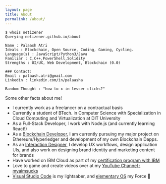 ```yaml
---
layout: page
title: About
permalink: /about/
---
```

```shell
$ whois netizener
Querying netizener.github.io/about

Name : Palaash Atri
Ideals : Blockchain, Open Source, Coding, Gaming, Cycling.
Language(s) : JavaScript/Python3/Java
Familiar : C,C++,PowerShell,Solidity
Strengths : UI/UX, Web Development, Blockchain (0.0)

### Contact:
Email : palaash.atri@gmail.com
Linkedin : linkedin.com/in/palaasha

Random Thought : "how to x in lesser clicks?"
```
Some other facts about me! 

- I currently work as a freelancer on a contractual basis
- Currently a student of BTech. in Computer Science with Specialization in Cloud Computing and Virtualization at DIT University
- As a Full-Stack Developer, I work with Node.js (and currently learning React!)
- As a [Blockchain Developer](https://github.com/netizener/POC-Blockchain), I am currently pursuing my major project on Ethereum/Hyperledger and development of my own Blockchain Dapps.
- As an [Interaction Designer](https://www.behance.net/PalaashA), I develop UX workflows, design application UIs, and also work on designing brand identity and marketing content for brands
- Have worked on IBM Cloud as part of my [certification program with IBM](https://www.youracclaim.com/badges/f23fa0ba-7bb9-4069-88c7-d2b16f143bd4/linked_in_profile)
- Love to game and create videos over at my [YouTube Channel : myaimsucks](https://www.youtube.com/channel/UC37otLVs7Jlq5uL7t1czuvA)
- [Visual Studio Code](https://code.visualstudio.com/) is my lightsaber, and [elementary OS](https://elementary.io/) my Force 🤺
